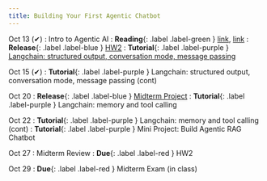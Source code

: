 ```yaml
---
title: Building Your First Agentic Chatbot
---
```


Oct 13 (✔)
: Intro to Agentic AI
: **Reading**{: .label .label-green } [link](https://arxiv.org/pdf/2308.11432), [link](https://newsletter.maartengrootendorst.com/p/a-visual-guide-to-llm-agents)
: **Release**{: .label .label-blue } [HW2](https://iu.instructure.com/courses/2329710/assignments/18184233)
: **Tutorial**{: .label .label-purple } [Langchain: structured output, conversation mode, message passing](https://drive.google.com/file/d/1efTc8Tl1eNSEjpJ_v_nTVtZvD6o72HKg/view?usp=sharing)

Oct 15 (✔)
: **Tutorial**{: .label .label-purple } Langchain: structured output, conversation mode, message passing (cont)

Oct 20
: **Release**{: .label .label-blue } [Midterm Project](https://iu.instructure.com/courses/2329710/assignments/18197074)
: **Tutorial**{: .label .label-purple } Langchain: memory and tool calling 

Oct 22
: **Tutorial**{: .label .label-purple } Langchain: memory and tool calling (cont)
: **Tutorial**{: .label .label-purple } Mini Project: Build Agentic RAG Chatbot

Oct 27
: Midterm Review
: **Due**{: .label .label-red } HW2

Oct 29
: **Due**{: .label .label-red } Midterm Exam (in class)
